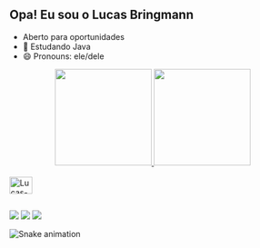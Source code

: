 ## Opa! Eu sou o Lucas Bringmann

- Aberto para oportunidades
- 🌱 Estudando Java
- 😄 Pronouns: ele/dele

<div align="center">
  <a href="https://github.com/Lucasbringmann16">
  <img height="170em" src="https://github-readme-stats.vercel.app/api?username=Lucasbringmann16&show_icons=true&theme=tokyonight&include_all_commits=true&count_private=true"/>
  <img height="170em" src="https://github-readme-stats.vercel.app/api/top-langs/?username=Lucasbringmann16&layout=compact&langs_count=7&theme=tokyonight"/>
</div>
<div style="display: inline_block"><br>
  <img align="center" alt="Lucas-Java" height="30" width="40" src="https://cdn.jsdelivr.net/gh/devicons/devicon/icons/java/java-plain-wordmark.svg">
</div>

##

<div>
  <a href="https://www.linkedin.com/in/lucas-bringmann/" target="_blank"><img src="https://img.shields.io/badge/-LinkedIn-%230077B5?style=for-the-badge&logo=linkedin&logoColor=white" target="_blank"></a> 
  <a href = "mailto:bringmannlucas@gmail.com"><img src="https://img.shields.io/badge/-Gmail-%23333?style=for-the-badge&logo=gmail&logoColor=white" target="_blank"></a>
  <a href = "https://t.me/lucasbringmann"><img src="https://img.shields.io/badge/-Telegram-%230077B5?style=for-the-badge&logo=telegram&logoColor=white" target="_blank"></a>
 
  ![Snake animation](https://github.com/Lucasbringmann16/Lucasbringmann16/blob/output/github-contribution-grid-snake.svg)
 
</div>
